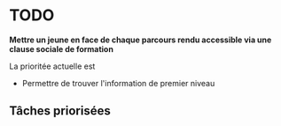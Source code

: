 # TODO

**Mettre un jeune en face de chaque parcours rendu accessible via une clause sociale de formation**

La prioritée actuelle est
- Permettre de trouver l'information de premier niveau

## Tâches priorisées


